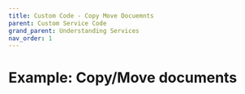 ```yaml
---
title: Custom Code - Copy Move Docuemnts
parent: Custom Service Code
grand_parent: Understanding Services
nav_order: 1
---
```


# Example: Copy/Move documents

